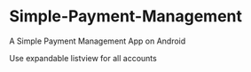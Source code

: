 # Simple-Payment-Management
A Simple Payment Management App on Android

Use expandable listview for all accounts
